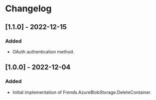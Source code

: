 # Changelog

## [1.1.0] - 2022-12-15
### Added
- OAuth authentication method.

## [1.0.0] - 2022-12-04
### Added
- Initial implementation of Frends.AzureBlobStorage.DeleteContainer.
